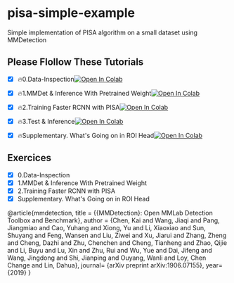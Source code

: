 # pisa-simple-example
Simple implementation of PISA algorithm on a small dataset using MMDetection

## Please Flollow These Tutorials
- [X] 🔥0.Data-Inspection[![Open In Colab](https://colab.research.google.com/assets/colab-badge.svg)](https://colab.research.google.com/github/ShuYuHuang/pisa-simple-example/blob/main/0_Download%26ViewData.ipynb)

- [X] 🔥1.MMDet & Inference With Pretrained Weight[![Open In Colab](https://colab.research.google.com/assets/colab-badge.svg)](https://colab.research.google.com/github/ShuYuHuang/pisa-simple-example/blob/main/1_MMDetection%26PISA_Inference.ipynb)

- [X] 🔥2.Training Faster RCNN with PISA[![Open In Colab](https://colab.research.google.com/assets/colab-badge.svg)](https://colab.research.google.com/github/ShuYuHuang/pisa-simple-example/blob/main/2_Training_PISA.ipynb)

- [X] 🔥3.Test & Inference[![Open In Colab](https://colab.research.google.com/assets/colab-badge.svg)](https://colab.research.google.com/github/ShuYuHuang/pisa-simple-example/blob/main/3_Test_Inference_PISA.ipynb)

- [X] 🔥Supplementary. What's Going on in ROI Head[![Open In Colab](https://colab.research.google.com/assets/colab-badge.svg)](https://colab.research.google.com/github/ShuYuHuang/pisa-simple-example/blob/main/supp_ROI_Head_toy_example.ipynb)

## Exercices 
- [X] 0.Data-Inspection
- [X] 1.MMDet & Inference With Pretrained Weight
- [X] 2.Training Faster RCNN with PISA
- [X] Supplementary. What's Going on in ROI Head

@article{mmdetection,
  title   = {{MMDetection}: Open MMLab Detection Toolbox and Benchmark},
  author  = {Chen, Kai and Wang, Jiaqi and Pang, Jiangmiao and Cao, Yuhang and
             Xiong, Yu and Li, Xiaoxiao and Sun, Shuyang and Feng, Wansen and
             Liu, Ziwei and Xu, Jiarui and Zhang, Zheng and Cheng, Dazhi and
             Zhu, Chenchen and Cheng, Tianheng and Zhao, Qijie and Li, Buyu and
             Lu, Xin and Zhu, Rui and Wu, Yue and Dai, Jifeng and Wang, Jingdong
             and Shi, Jianping and Ouyang, Wanli and Loy, Chen Change and Lin, Dahua},
  journal= {arXiv preprint arXiv:1906.07155},
  year={2019}
}






